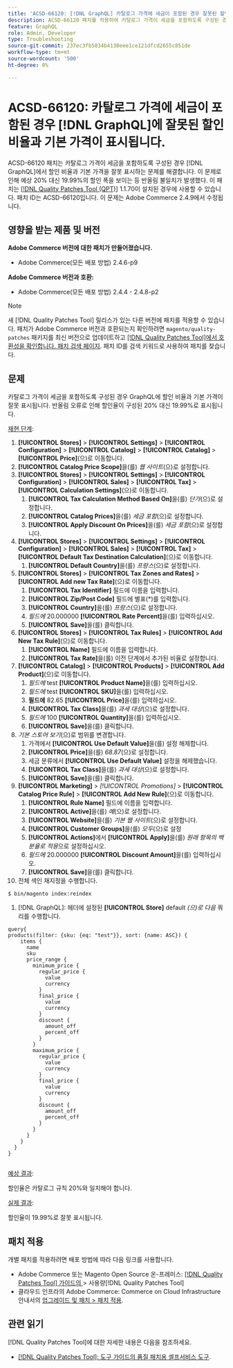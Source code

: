```yaml
---
title: 'ACSD-66120: [!DNL GraphQL] 카탈로그 가격에 세금이 포함된 경우 잘못된 할인 비율과 기본 가격을 표시합니다.'
description: ACSD-66120 패치를 적용하여 카탈로그 가격이 세금을 포함하도록 구성된 경우  [!DNL GraphQL] 할인 비율과 기본 가격을 잘못 표시하는 Adobe Commerce 문제를 해결합니다. 이 문제로 인해 예상 20% 대신 19.99%의 할인 폭을 보이는 등 반올림 불일치가 발생했다.
feature: GraphQL
role: Admin, Developer
type: Troubleshooting
source-git-commit: 237ec3fb5834b4130eee1ce121dfcd2655c851de
workflow-type: tm+mt
source-wordcount: '500'
ht-degree: 0%

---
```



# ACSD-66120: 카탈로그 가격에 세금이 포함된 경우 [!DNL GraphQL]에 잘못된 할인 비율과 기본 가격이 표시됩니다.

ACSD-66120 패치는 카탈로그 가격이 세금을 포함하도록 구성된 경우 [!DNL GraphQL]에서 할인 비율과 기본 가격을 잘못 표시하는 문제를 해결합니다. 이 문제로 인해 예상 20% 대신 19.99%의 할인 폭을 보이는 등 반올림 불일치가 발생했다. 이 패치는 [[!DNL Quality Patches Tool (QPT)]](/help/tools/quality-patches-tool/quality-patches-tool-to-self-serve-quality-patches.md) 1.1.70이 설치된 경우에 사용할 수 있습니다. 패치 ID는 ACSD-66120입니다. 이 문제는 Adobe Commerce 2.4.9에서 수정됩니다.

## 영향을 받는 제품 및 버전

**Adobe Commerce 버전에 대한 패치가 만들어졌습니다.**

* Adobe Commerce(모든 배포 방법) 2.4.6-p9

**Adobe Commerce 버전과 호환:**

* Adobe Commerce(모든 배포 방법) 2.4.4 - 2.4.8-p2

>[!NOTE]
>
>새 [!DNL Quality Patches Tool] 릴리스가 있는 다른 버전에 패치를 적용할 수 있습니다. 패치가 Adobe Commerce 버전과 호환되는지 확인하려면 `magento/quality-patches` 패키지를 최신 버전으로 업데이트하고 [[!DNL Quality Patches Tool]에서 호환성을 확인합니다. 패치 검색 페이지](https://experienceleague.adobe.com/tools/commerce-quality-patches/index.html?lang=ko). 패치 ID를 검색 키워드로 사용하여 패치를 찾습니다.

## 문제

카탈로그 가격이 세금을 포함하도록 구성된 경우 GraphQL에 할인 비율과 기본 가격이 잘못 표시됩니다. 반올림 오류로 인해 할인율이 구성된 20% 대신 19.99%로 표시됩니다.

<u>재현 단계</u>:

1. **[!UICONTROL Stores]** > **[!UICONTROL Settings]** > **[!UICONTROL Configuration]** > **[!UICONTROL Catalog]** > **[!UICONTROL Catalog]** > **[!UICONTROL Price]**(으)로 이동합니다.
1. **[!UICONTROL Catalog Price Scope]**&#x200B;을(를) *웹 사이트*(으)로 설정합니다.
1. **[!UICONTROL Stores]** > **[!UICONTROL Settings]** > **[!UICONTROL Configuration]** > **[!UICONTROL Sales]** > **[!UICONTROL Tax]** > **[!UICONTROL Calculation Settings]**(으)로 이동합니다.
   1. **[!UICONTROL Tax Calculation Method Based On]**&#x200B;을(를) *단가*(으)로 설정합니다.
   1. **[!UICONTROL Catalog Prices]**&#x200B;을(를) *세금 포함*(으)로 설정합니다.
   1. **[!UICONTROL Apply Discount On Prices]**&#x200B;을(를) *세금 포함*(으)로 설정합니다.
1. **[!UICONTROL Stores]** > **[!UICONTROL Settings]** > **[!UICONTROL Configuration]** > **[!UICONTROL Sales]** > **[!UICONTROL Tax]** > **[!UICONTROL Default Tax Destination Calculation]**(으)로 이동합니다.
   1. **[!UICONTROL Default Country]**&#x200B;을(를) *프랑스*(으)로 설정합니다.
1. **[!UICONTROL Stores]** > **[!UICONTROL Tax Zones and Rates]** > **[!UICONTROL Add new Tax Rate]**(으)로 이동합니다.
   1. **[!UICONTROL Tax Identifier]** 필드에 이름을 입력합니다.
   1. **[!UICONTROL Zip/Post Code]** 필드에 별표(*)를 입력합니다.
   1. **[!UICONTROL Country]**&#x200B;을(를) *프랑스*(으)로 설정합니다.
   1. *필드에* 20.000000 **[!UICONTROL Rate Percent]**&#x200B;을(를) 입력하십시오.
   1. **[!UICONTROL Save]**&#x200B;을(를) 클릭합니다.
1. **[!UICONTROL Stores]** > **[!UICONTROL Tax Rules]** > **[!UICONTROL Add New Tax Rule]**(으)로 이동합니다.
   1. **[!UICONTROL Name]** 필드에 이름을 입력합니다.
   1. **[!UICONTROL Tax Rate]**&#x200B;을(를) 이전 단계에서 추가된 비율로 설정합니다.
1. **[!UICONTROL Catalog]** > **[!UICONTROL Products]** > **[!UICONTROL Add Product]**(으)로 이동합니다.
   1. *필드에* test **[!UICONTROL Product Name]**&#x200B;을(를) 입력하십시오.
   1. *필드에* test **[!UICONTROL SKU]**&#x200B;을(를) 입력하십시오.
   1. **필드에** 82.65 **[!UICONTROL Price]**&#x200B;을(를) 입력하십시오.
   1. **[!UICONTROL Tax Class]**&#x200B;을(를) *과세 대상*(으)로 설정합니다.
   1. *필드에* 100 **[!UICONTROL Quantity]**&#x200B;을(를) 입력하십시오.
   1. **[!UICONTROL Save]**&#x200B;을(를) 클릭합니다.
1. *기본 스토어 보기*(으)로 범위를 변경합니다.
   1. 가격에서 **[!UICONTROL Use Default Value]**&#x200B;을(를) 설정 해제합니다.
   1. **[!UICONTROL Price]**&#x200B;을(를) *68.87*(으)로 설정합니다.
   1. 세금 분류에서 **[!UICONTROL Use Default Value]** 설정을 해제했습니다.
   1. **[!UICONTROL Tax Class]**&#x200B;을(를) *과세 대상*(으)로 설정합니다. 
   1. **[!UICONTROL Save]**&#x200B;을(를) 클릭합니다.
1. **[!UICONTROL Marketing]** > *[!UICONTROL Promotions]* > **[!UICONTROL Catalog Price Rule]** > **[!UICONTROL Add New Rule]**(으)로 이동합니다.
   1. **[!UICONTROL Rule Name]** 필드에 이름을 입력합니다.
   1. **[!UICONTROL Active]**&#x200B;을(를) *예*(으)로 설정합니다.
   1. **[!UICONTROL Website]**&#x200B;을(를) *기본 웹 사이트*(으)로 설정합니다.
   1. **[!UICONTROL Customer Groups]**&#x200B;을(를) *모두*(으)로 설정
   1. **[!UICONTROL Actions]**&#x200B;에서 **[!UICONTROL Apply]**&#x200B;을(를) *원래 항목의 백분율로 적용*&#x200B;으로 설정하십시오.
   1. *필드에* 20.000000 **[!UICONTROL Discount Amount]**&#x200B;을(를) 입력하십시오.
   1. **[!UICONTROL Save]**&#x200B;을(를) 클릭합니다.
1. 전체 색인 재지정을 수행합니다.

```
$ bin/magento index:reindex
```

1. [!DNL GraphQL]: 헤더에 설정된 **[!UICONTROL Store]** default *(으)로 다음* 쿼리를 수행합니다.

```
query{
products(filter: {sku: {eq: "test"}}, sort: {name: ASC}) {
    items {
      name
      sku
      price_range {
        minimum_price {
          regular_price {
            value
            currency
          }
          final_price {
            value
            currency
          }
          discount {
            amount_off
            percent_off
          }
        }
        maximum_price {
          regular_price {
            value
            currency
          }
          final_price {
            value
            currency
          }
          discount {
            amount_off
            percent_off
          }
        }
      }
    }
  }
}
  
```

<u>예상 결과</u>:

할인율은 카탈로그 규칙 20%와 일치해야 합니다.

<u>실제 결과</u>:

할인율이 19.99%로 잘못 표시됩니다.

## 패치 적용

개별 패치를 적용하려면 배포 방법에 따라 다음 링크를 사용합니다.

* Adobe Commerce 또는 Magento Open Source 온-프레미스: [[!DNL Quality Patches Tool]  가이드의 &#x200B;](/help/tools/quality-patches-tool/usage.md)> 사용량[!DNL Quality Patches Tool]
* 클라우드 인프라의 Adobe Commerce: Commerce on Cloud Infrastructure 안내서의 [업그레이드 및 패치 > 패치 적용](https://experienceleague.adobe.com/docs/commerce-cloud-service/user-guide/develop/upgrade/apply-patches.html?lang=ko).

## 관련 읽기

[!DNL Quality Patches Tool]에 대한 자세한 내용은 다음을 참조하세요.

* [[!DNL Quality Patches Tool]: 도구 가이드의 품질 패치용 셀프서비스 도구](/help/tools/quality-patches-tool/quality-patches-tool-to-self-serve-quality-patches.md).

